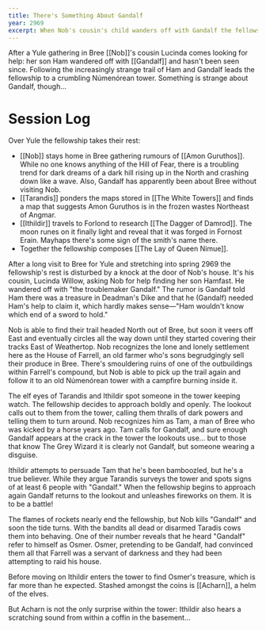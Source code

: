 ```yaml
---
title: There's Something About Gandalf
year: 2969
excerpt: When Nob's cousin's child wanders off with Gandalf the fellowship follows an increasingly strange trail to a Númenórean tower…
---
```


After a Yule gathering in Bree [[Nob]]'s cousin Lucinda comes looking for help: her son Ham wandered off with [[Gandalf]] and hasn't been seen since. Following the increasingly strange trail of Ham and Gandalf leads the fellowship to a crumbling Númenórean tower. Something is strange about Gandalf, though…

# Session Log

Over Yule the fellowship takes their rest:

- [[Nob]] stays home in Bree gathering rumours of [[Amon Guruthos]]. While no one knows anything of the Hill of Fear, there is a troubling trend for dark dreams of a dark hill rising up in the North and crashing down like a wave. Also, Gandalf has apparently been about Bree without visiting Nob.
- [[Tarandis]] ponders the maps stored in [[The White Towers]] and finds a map that suggests Amon Guruthos is in the frozen wastes Northeast of Angmar.
- [[Ithildir]] travels to Forlond to research [[The Dagger of Damrod]]. The moon runes on it finally light and reveal that it was forged in Fornost Erain. Mayhaps there's some sign of the smith's name there.
- Together the fellowship composes [[The Lay of Queen Nimue]].

After a long visit to Bree for Yule and stretching into spring 2969 the fellowship's rest is disturbed by a knock at the door of Nob's house. It's his cousin, Lucinda Willow, asking Nob for help finding her son Hamfast. He wandered off with "the troublemaker Gandalf." The rumor is Gandalf told Ham there was a treasure in Deadman's Dike and that he (Gandalf) needed Ham's help to claim it, which hardly makes sense—"Ham wouldn't know which end of a sword to hold."

Nob is able to find their trail headed North out of Bree, but soon it veers off East and eventually circles all the way down until they started covering their tracks East of Weathertop. Nob recognizes the lone and lonely settlement here as the House of Farrell, an old farmer who's sons begrudgingly sell their produce in Bree. There's smouldering ruins of one of the outbuildings within Farrell's compound, but Nob is able to pick up the trail again and follow it to an old Númenórean tower with a campfire burning inside it.

The elf eyes of Tarandis and Ithildir spot someone in the tower keeping watch. The fellowship decides to approach boldly and openly. The lookout calls out to them from the tower, calling them thralls of dark powers and telling them to turn around. Nob recognizes him as Tam, a man of Bree who was kicked by a horse years ago. Tam calls for Gandalf, and sure enough Gandalf appears at the crack in the tower the lookouts use… but to those that know The Grey Wizard it is clearly not Gandalf, but someone wearing a disguise.

Ithildir attempts to persuade Tam that he's been bamboozled, but he's a true believer. While they argue Tarandis surveys the tower and spots signs of at least 6 people with "Gandalf." When the fellowship begins to approach again Gandalf returns to the lookout and unleashes fireworks on them. It is to be a battle!

The flames of rockets nearly end the fellowship, but Nob kills "Gandalf" and soon the tide turns. With the bandits all dead or disarmed Taradis cows them into behaving. One of their number reveals that he heard "Gandalf" refer to himself as Osmer. Osmer, pretending to be Gandalf, had convinced them all that Farrell was a servant of darkness and they had been attempting to raid his house.

Before moving on Ithildir enters the tower to find Osmer's treasure, which is far more than he expected. Stashed amongst the coins is [[Acharn]], a helm of the elves.

But Acharn is not the only surprise within the tower: Ithildir also hears a scratching sound from within a coffin in the basement…